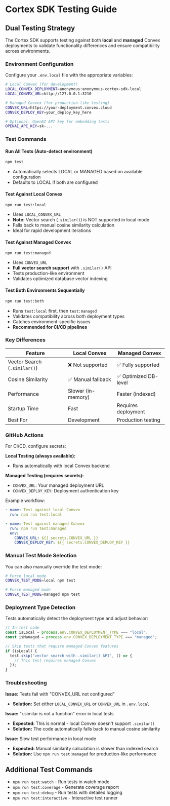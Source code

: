 # Cortex SDK Testing Guide

## Dual Testing Strategy

The Cortex SDK supports testing against both **local** and **managed** Convex deployments to validate functionality differences and ensure compatibility across environments.

### Environment Configuration

Configure your `.env.local` file with the appropriate variables:

```bash
# Local Convex (for development)
LOCAL_CONVEX_DEPLOYMENT=anonymous:anonymous-cortex-sdk-local
LOCAL_CONVEX_URL=http://127.0.0.1:3210

# Managed Convex (for production-like testing)
CONVEX_URL=https://your-deployment.convex.cloud
CONVEX_DEPLOY_KEY=your_deploy_key_here

# Optional: OpenAI API key for embedding tests
OPENAI_API_KEY=sk-...
```

### Test Commands

#### Run All Tests (Auto-detect environment)

```bash
npm test
```

- Automatically selects LOCAL or MANAGED based on available configuration
- Defaults to LOCAL if both are configured

#### Test Against Local Convex

```bash
npm run test:local
```

- Uses `LOCAL_CONVEX_URL`
- **Note:** Vector search (`.similar()`) is NOT supported in local mode
- Falls back to manual cosine similarity calculation
- Ideal for rapid development iterations

#### Test Against Managed Convex

```bash
npm run test:managed
```

- Uses `CONVEX_URL`
- **Full vector search support** with `.similar()` API
- Tests production-like environment
- Validates optimized database vector indexing

#### Test Both Environments Sequentially

```bash
npm run test:both
```

- Runs `test:local` first, then `test:managed`
- Validates compatibility across both deployment types
- Catches environment-specific issues
- **Recommended for CI/CD pipelines**

### Key Differences

| Feature                      | Local Convex       | Managed Convex        |
| ---------------------------- | ------------------ | --------------------- |
| Vector Search (`.similar()`) | ❌ Not supported   | ✅ Fully supported    |
| Cosine Similarity            | ✅ Manual fallback | ✅ Optimized DB-level |
| Performance                  | Slower (in-memory) | Faster (indexed)      |
| Startup Time                 | Fast               | Requires deployment   |
| Best For                     | Development        | Production testing    |

### GitHub Actions

For CI/CD, configure secrets:

**Local Testing (always available):**

- Runs automatically with local Convex backend

**Managed Testing (requires secrets):**

- `CONVEX_URL`: Your managed deployment URL
- `CONVEX_DEPLOY_KEY`: Deployment authentication key

Example workflow:

```yaml
- name: Test against local Convex
  run: npm run test:local

- name: Test against managed Convex
  run: npm run test:managed
  env:
    CONVEX_URL: ${{ secrets.CONVEX_URL }}
    CONVEX_DEPLOY_KEY: ${{ secrets.CONVEX_DEPLOY_KEY }}
```

### Manual Test Mode Selection

You can also manually override the test mode:

```bash
# Force local mode
CONVEX_TEST_MODE=local npm test

# Force managed mode
CONVEX_TEST_MODE=managed npm test
```

### Deployment Type Detection

Tests automatically detect the deployment type and adjust behavior:

```typescript
// In test code
const isLocal = process.env.CONVEX_DEPLOYMENT_TYPE === "local";
const isManaged = process.env.CONVEX_DEPLOYMENT_TYPE === "managed";

// Skip tests that require managed Convex features
if (isLocal) {
  test.skip("vector search with .similar() API", () => {
    // This test requires managed Convex
  });
}
```

### Troubleshooting

**Issue:** Tests fail with "CONVEX_URL not configured"

- **Solution:** Set either `LOCAL_CONVEX_URL` or `CONVEX_URL` in `.env.local`

**Issue:** "r.similar is not a function" error in local tests

- **Expected:** This is normal - local Convex doesn't support `.similar()`
- **Solution:** The code automatically falls back to manual cosine similarity

**Issue:** Slow test performance in local mode

- **Expected:** Manual similarity calculation is slower than indexed search
- **Solution:** Use `npm run test:managed` for production-like performance

## Additional Test Commands

- `npm run test:watch` - Run tests in watch mode
- `npm run test:coverage` - Generate coverage report
- `npm run test:debug` - Run tests with detailed logging
- `npm run test:interactive` - Interactive test runner

